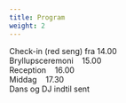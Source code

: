 ```yaml
---
title: Program 
weight: 2
---
```


Check-in (red seng) fra 14.00\
Bryllupsceremoni&nbsp;&nbsp;&nbsp;&nbsp;15.00\
Reception&nbsp;&nbsp;&nbsp;&nbsp;16.00\
Middag&nbsp;&nbsp;&nbsp;&nbsp;17.30\
Dans og DJ indtil sent

